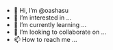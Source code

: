 - 👋 Hi, I’m @oashasu
- 👀 I’m interested in ...
- 🌱 I’m currently learning ...
- 💞️ I’m looking to collaborate on ...
- 📫 How to reach me ...

<!---
oashasu/oashasu is a ✨ special ✨ repository because its `README.md` (this file) appears on your GitHub profile.
You can click the Preview link to take a look at your changes.
--->
